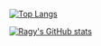 [![Top Langs](https://github-readme-stats.vercel.app/api/top-langs/?username=ragy2801&langs_count=6&hide=makefile&show_icons=true&theme=dracula)](https://github.com/anuraghazra/github-readme-stats)

[![Ragy's GitHub stats](https://github-readme-stats.vercel.app/api?username=ragy2801&include_all_commits=true&show_icons=true&theme=dracula)](https://github.com/anuraghazra/github-readme-stats)
